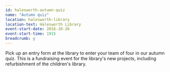 ```yaml
---
id: halesworth-autumn-quiz
name: "Autumn quiz"
location: halesworth-library
location-text: Halesworth Library
event-start-date: 2016-10-26
event-start-time: 1915
breadcrumb: y
---
```


Pick up an entry form at the library to enter your team of four in our autumn quiz. This is a fundraising event for the library's new projects, including refurbishment of the children's library.
